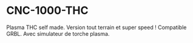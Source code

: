 # CNC-1000-THC
Plasma THC self made.
Version tout terrain et super speed !
Compatible GRBL.
Avec simulateur de torche plasma.
